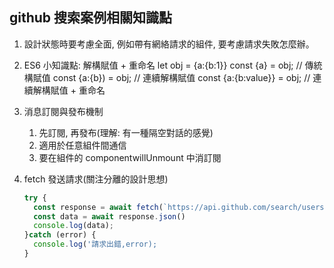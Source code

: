## github 搜索案例相關知識點

1. 設計狀態時要考慮全面, 例如帶有網絡請求的組件, 要考慮請求失敗怎麼辦。
2. ES6 小知識點: 解構賦值 + 重命名
   let obj = {a:{b:1}}
   const {a} = obj; // 傳統構賦值
   const {a:{b}) = obj; // 連續解構賦值
   const {a:{b:value}} = obj; // 連續解構賦值 + 重命名
3. 消息訂閱與發布機制
   1. 先訂閱, 再發布(理解: 有一種隔空對話的感覺)
   2. 適用於任意組件間通信
   3. 要在組件的 componentwillUnmount 中消訂閱
4. fetch 發送請求(關注分離的設計思想)

   ```js
   try {
     const response = await fetch(`https://api.github.com/search/users?q=${keyWord}`);
     const data = await response.json()
     console.log(data);
   }catch (error) {
     console.log('請求出錯,error);
   }
   ```
